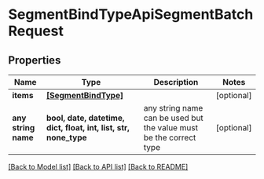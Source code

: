 # SegmentBindTypeApiSegmentBatchRequest


## Properties
Name | Type | Description | Notes
------------ | ------------- | ------------- | -------------
**items** | [**[SegmentBindType]**](SegmentBindType.md) |  | [optional] 
**any string name** | **bool, date, datetime, dict, float, int, list, str, none_type** | any string name can be used but the value must be the correct type | [optional]

[[Back to Model list]](../README.md#documentation-for-models) [[Back to API list]](../README.md#documentation-for-api-endpoints) [[Back to README]](../README.md)


